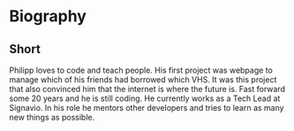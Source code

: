 # Biography

## Short

Philipp loves to code and teach people.
His first project was webpage to manage which of his friends had borrowed which VHS.
It was this project that also convinced him that the internet is where the future is.
Fast forward some 20 years and he is still coding.
He currently works as a Tech Lead at Signavio.
In his role he mentors other developers and tries to learn as many new things as possible.
